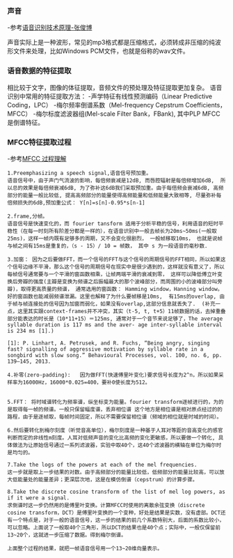 ### 声音

-参考[语音识别技术原理-张俊博](https://www.zhihu.com/question/20398418/answer/18080841)

声音实际上是一种波形，常见的mp3格式都是压缩格式，必须转成非压缩的纯波形文件来处理，比如Windows PCM文件，也就是俗称的wav文件。

### 语音数据的特征提取

相比较于文字，图像的体征提取，音频文件的预处理及特征提取更加复杂。
语音识别中常用的特征提取方法：
-声学特征有线性预测编码（Linear Predictive Coding，LPC）
-梅尔频率倒谱系数（Mel-frequency Cepstrum Coefficients，MFCC）
-梅尔标度滤波器组(Mel-scale Filter Bank，FBank),
其中PLP MFCC 是倒谱特征。

### MFCC特征提取过程

-参考[MFCC 过程理解](https://blog.csdn.net/zjm750617105/article/details/51690364)

```
1.Preemphasizing a speech signal,语音信号预加重。
语音信号中，由于声门气流波的影响，每倍频衰减是12dB, 而唇腔辐射是每倍频增加6dB,  所以总的效果是每倍频衰减6dB, 为了弥补这6dB我们采取预加重。由于每倍频会衰减6dB, 高频部分的能量一般比较低, 提高高频部分的能量使得高频能量和低频能量大致相等, 尽量弥补每倍频损失的6dB,预加重公式： Y[n]=s[n]-0.95*s[n-1]

2.frame,分帧。
语音信号是快速变化的，而 fourier tansform 适用于分析平稳的信号，利用语音的短时平稳性（在每一时刻所有阶差分都是一样的），在语音识别中一般去帧长为20ms~50ms(一般取25ms)，这样一帧内既有足够多的周期，又不会变化很剧烈， 一般帧移取10ms， 也就是说帧与帧之间有15ms是重复的，（s - 15）/ 10 = 帧数， 其中 s 为一段语音的毫秒数.

3.加窗： 因为之后要做FFT，而一个信号的FFT与这个信号的周期信号的FFT相同，所以如果这个信号边缘不平滑，那么这个信号的周期信号在现实中是很少遇到的，这样就没有意义了，所以每帧信号通常要与一个平滑的窗函数相乘，让帧两端平滑的衰减到零， 这样可以降低傅立叶变换后旁瓣的强度(主瓣是变换为频谱之后振幅最大的那个波峰部分，而周围的小的波峰部分叫旁瓣)，取得更高质量的频谱， 通常选用的窗函数： Hamming window，Hanning window。好的窗函数也能减弱频谱泄漏。这里也解释了为什么要帧移是10ms,  有15ms的overlap, 由于帧与帧连接处的信号因为加窗而弱化，如果没有overlap,这部分信息就丢失了.  (补充一点，这里其实跟context-frames并不冲突，其实（t-5, t, t+5）11帧数据的话，去掉重叠部分能表达的时长是（10*11+15）＝125ms, 通常对于一个音节来说足够了，The average syllable duration is 117 ms and the aver- age inter-syllable interval is 234 ms [1].)

[1]: P. Linhart, A. Petrusek, and R. Fuchs, “Being angry, singing fast? signalling of aggressive motivation by syllable rate in a songbird with slow song.” Behavioural Processes, vol. 100, no. 6, pp. 139–145, 2013.

4.补零(zero-padding):   因为做FFT(快速傅里叶变化)要求信号长度为2^n，所以如果采样率为16000Hz，16000*0.025=400，要补0使长度为512。


5.FFT： 将时域谱转化为频率谱，纵坐标变为能量。fourier transform逐帧进行的，为的是取得每一帧的频谱。一般只保留幅度谱，丢弃相位谱 这个地方是相位谱是相对原点经过的的路程，由于是逐帧取，每帧时间固定，所以不需要保留相位谱（频域的相位就是时域的时间）。

6.然后要转化到梅尔刻度（听觉音高单位），梅尔刻度是一种基于人耳对等距的音高变化的感官判断而定的非线性m刻度。人耳对低频声音的变化比高频的变化更敏感，所以要做一个转化, 具体做法为让原始信号通过一系列滤波器，实验中取40个，这40个滤波器的横轴在单位为梅尔时是均匀的。

7.Take the logs of the powers at each of the mel frequencies.
这一步就是取上一步结果的对数。由于高频部分的能量比较低，低频部分的能量比较高，可以放大低能量处的能量差异；更深层次地，这是在模仿倒谱（cepstrum）的计算步骤。

8.Take the discrete cosine transform of the list of mel log powers, as if it were a signal. 
求倒谱时这一步仍然用的是傅里叶变换。计算MFCC时使用的离散余弦变换（discrete cosine transform，DCT）是傅里叶变换的一个变种，好处是结果是实数，没有虚部。DCT还有一个特点是，对于一般的语音信号，这一步的结果的前几个系数特别大，后面的系数比较小，可以忽略。上面说了一般取40个三角形，所以DCT的结果也是40个点；实际中，一般仅保留前13~20个，这就进一步压缩了数据。得到梅尔倒谱。

上面整个过程的结果，就把一帧语音信号用一个13~20维向量表示。
```

